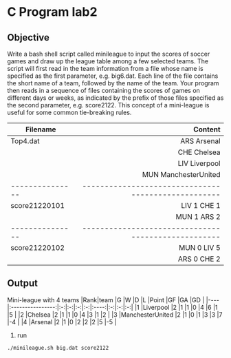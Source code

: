 # C Program lab2

## **Objective**
Write a bash shell script called
minileague to input the scores of soccer games and draw up the league table among a few selected
teams. The script will first read in the team information from a file whose name is specified as the first
parameter, e.g. big6.dat. Each line of the file contains the short name of a team, followed by the
name of the team. Your program then reads in a sequence of files containing the scores of games on
different days or weeks, as indicated by the prefix of those files specified as the second parameter, e.g.
score2122. This concept of a mini-league is useful for some common tie-breaking rules.

|Filename       |Content                                            |
|---------------|--------------------------------------------------:|
|Top4.dat       |ARS Arsenal                                        |
|               |CHE Chelsea                                        |
|               |LIV Liverpool                                      |
|               |MUN ManchesterUnited                               |
|---------------|---------------------------------------------------|
|score21220101  |LIV 1 CHE 1                                        |
|               |MUN 1 ARS 2                                        |
|---------------|---------------------------------------------------|
|score21220102  |MUN 0 LIV 5                                        |
|               |ARS 0 CHE 2                                        |


## Output
Mini-league with 4 teams
|Rank|team              |G  |W  |D  |L  |Point |GF |GA |GD |
|----|:----------------:|:-:|:-:|:-:|:-:|:----:|:-:|:-:|:-:|
|1   |Liverpool         |2  |1  |1  |0  |4     |6  |1  |5  |
|2   |Chelsea           |2  |1  |1  |0  |4     |3  |1  |2  |
|3   |ManchesterUnited  |2  |1  |0  |1  |3     |3  |7  |-4 |
|4   |Arsenal           |2  |1  |0  |2  |2     |2  |5  |-5 |

1. run
```
./minileague.sh big.dat score2122   
```